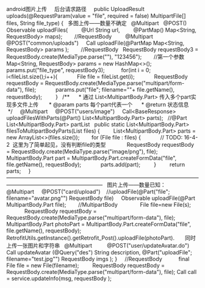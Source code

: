 android图片上传
 
 
后台请求路径
    public UploadResult uploads(@RequestParam(value = "file", required = false) MultipartFile[] files, String file_type) {
 
多图上传——数量不确定
  @Multipart
  @POST()
  Observable<ResponseBody> uploadFiles(
        @Url String url,
        @PartMap() Map<String, RequestBody> maps);        //RequestBody
 
 
    @Multipart
    @POST("common/uploads")
    Call<ResponseBody> uploadFile(@PartMap Map<String, RequestBody> params );        //RequestBody
 
RequestBody requestBody3 = RequestBody.create(MediaType.parse(""), "123456");        //第一个参数
        Map<String, RequestBody> params = new HashMap<>();
        params.put("file_type", requestBody3);
 
        for(int i = 0; i<fileList.size();i++){
            File file = fileList.get(i);
            RequestBody requestBody = RequestBody.create(MediaType.parse("multipart/form-data"), file);
            params.put("file\"; filename=\""+ file.getName(), requestBody);
        }
 
/**
    
 * 通过 List<MultipartBody.Part> 传入多个part实现多文件上传
     
 * @param parts 每个part代表一个
    
 * @return 状态信息
    
 */
    
@Multipart
    
@POST("users/image")
    
Call<BaseResponse<String>> uploadFilesWithParts(@Part() List<MultipartBody.Part> parts);
 
//@Part List<MultipartBody.Part> partList
 
public static List<MultipartBody.Part> filesToMultipartBodyParts(List<File> files) {
        
List<MultipartBody.Part> parts = new ArrayList<>(files.size());
       
for (File file : files) {
            
// TODO: 16-4-2  这里为了简单起见，没有判断file的类型
           
  RequestBody requestBody = RequestBody.create(MediaType.parse("image/png"), file);
          
  MultipartBody.Part part = MultipartBody.Part.createFormData("file", file.getName(), requestBody);
          
  parts.add(part);
       
 }
        
return parts;
    
}
 
 
——————————————————————————————————————————————————————
 
图片上传——数量已知：
    @Multipart
    @POST("card/upload")    //uploadFile(@Part("file\"; filename=\"avatar.png\"") RequestBody file)
    Observable<FileUploadBean> uploadFile(@Part MultipartBody.Part file);        //MultipartBody
 
            File file=new File(s);
            RequestBody requestBody = RequestBody.create(MediaType.parse("multipart/form-data"), file);
            MultipartBody.Part photoPart = MultipartBody.Part.createFormData("file", file.getName(), requestBody);
            RetrofitUtils.getInstance().getRetrofit_Post().uploadFile(photoPart).
 
 
 
同时上传一张图片和字符串
  @Multipart    
    
  @POST("user/updateAvatar.do")
    
  Call<Response> updateAvatar (@Query("des") String description, @Part("uploadFile\"; filename=\"test.jpg\"") RequestBody imgs );
}
 
  //RequestBody
 
        final File file = new File(filename);
        RequestBody requestBody = RequestBody.create(MediaType.parse("multipart/form-data"), file);
Call<Response> call = service.updateInfo(msg, requestBody );
 
 
